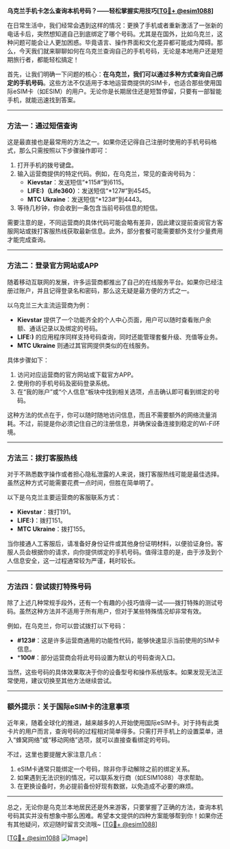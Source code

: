 **乌克兰手机卡怎么查询本机号码？——轻松掌握实用技巧[[TG💪+ @esim1088](https://t.me/s/esim1088)]**

在日常生活中，我们经常会遇到这样的情况：更换了手机或者重新激活了一张新的电话卡后，突然想知道自己到底绑定了哪个号码。尤其是在国外，比如乌克兰，这种问题可能会让人更加困惑。毕竟语言、操作界面和文化差异都可能成为障碍。那么，今天我们就来聊聊如何在乌克兰查询自己的手机号码，无论是本地用户还是短期旅行者，都能轻松搞定！

首先，让我们明确一下问题的核心：**在乌克兰，我们可以通过多种方式查询自己绑定的手机号码**。这些方法不仅适用于本地运营商提供的SIM卡，也适合那些使用国际eSIM卡（如ESIM）的用户。无论你是长期居住还是短暂停留，只要有一部智能手机，就能迅速找到答案。

---

### 方法一：通过短信查询

这是最直接也是最常用的方法之一。如果你还记得自己注册时使用的手机号码格式，那么只需按照以下步骤操作即可：

1. 打开手机的拨号键盘。
2. 输入运营商提供的特定代码。例如，在乌克兰，常见的查询号码为：
   - **Kievstar**：发送短信“*115#”到6115。
   - **LIFE:)（Life360）**：发送短信“*127#”到4545。
   - **MTC Ukraine**：发送短信“*123#”到4443。
3. 等待几秒钟，你会收到一条包含当前号码信息的短信。

需要注意的是，不同运营商的具体代码可能会略有差异，因此建议提前查阅官方客服网站或拨打客服热线获取最新信息。此外，部分套餐可能需要额外支付少量费用才能完成查询。

---

### 方法二：登录官方网站或APP

随着移动互联网的发展，许多运营商都推出了自己的在线服务平台。如果你已经注册过账户，并且记得登录名和密码，那么这无疑是最方便的方式之一。

以乌克兰三大主流运营商为例：
- **Kievstar** 提供了一个功能齐全的个人中心页面，用户可以随时查看账户余额、通话记录以及绑定的号码。
- **LIFE:)** 的应用程序同样支持号码查询，同时还能管理套餐升级、充值等业务。
- **MTC Ukraine** 则通过其官网提供类似的在线服务。

具体步骤如下：
1. 访问对应运营商的官方网站或下载官方APP。
2. 使用你的手机号码及密码登录系统。
3. 在“我的账户”或“个人信息”板块中找到相关选项，点击确认即可看到绑定的号码。

这种方法的优点在于，你可以随时随地访问信息，而且不需要额外的网络流量消耗。不过，前提是你必须记住自己的注册信息，并确保设备连接到稳定的Wi-Fi环境。

---

### 方法三：拨打客服热线

对于不熟悉数字操作或者担心隐私泄露的人来说，拨打客服热线可能是最佳选择。虽然这种方式可能需要花费一点时间，但胜在简单明了。

以下是乌克兰主要运营商的客服联系方式：
- **Kievstar**：拨打191。
- **LIFE:)**：拨打151。
- **MTC Ukraine**：拨打155。

当你接通人工客服后，请准备好身份证件或其他身份证明材料，以便验证身份。客服人员会根据你的请求，向你提供绑定的手机号码。值得注意的是，由于涉及到个人信息安全，这一过程通常较为严谨，耗时较长。

---

### 方法四：尝试拨打特殊号码

除了上述几种常规手段外，还有一个有趣的小技巧值得一试——拨打特殊的测试号码。虽然这种方法并不适用于所有用户，但对于某些特殊情况却非常有效。

例如，在乌克兰，你可以尝试拨打以下号码：
- **#123#**：这是许多运营商通用的功能性代码，能够快速显示当前使用的SIM卡信息。
- ***100#**：部分运营商会将此号码设置为默认的号码查询入口。

当然，这些号码的具体效果取决于你的设备型号和操作系统版本。如果发现无法正常使用，建议切换至其他方法继续尝试。

---

### 额外提示：关于国际eSIM卡的注意事项

近年来，随着全球化的推进，越来越多的人开始使用国际eSIM卡。对于持有此类卡片的用户而言，查询号码的过程相对简单得多。只需打开手机上的设置菜单，进入“蜂窝网络”或“移动网络”选项，就可以直接查看绑定的号码。

不过，这里也要提醒大家注意几点：
1. eSIM卡通常只能绑定一个号码，除非你手动解除之前的绑定关系。
2. 如果遇到无法识别的情况，可以联系发行商（如ESIM1088）寻求帮助。
3. 在更换设备时，务必提前备份好现有数据，以免造成不必要的麻烦。

---

总之，无论你是乌克兰本地居民还是外来游客，只要掌握了正确的方法，查询本机号码其实并没有想象中那么困难。希望本文提供的四种方案能够帮到你！如果你还有其他疑问，欢迎随时留言交流哦~ [[TG💪+ @esim1088](https://t.me/s/esim1088)]

[[TG💪+ @esim1088](https://t.me/s/esim1088) ![Image](https://i.postimg.cc/4NQfJmqS/Snipaste-2025-05-13-00-14-12.png)]